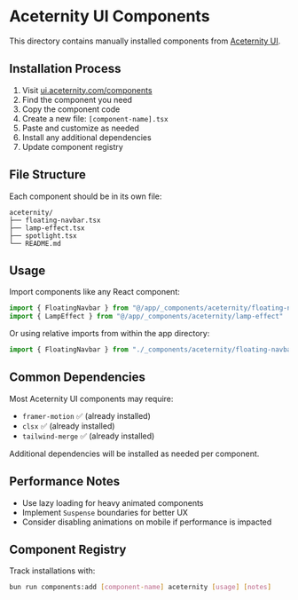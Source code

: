 # Aceternity UI Components

This directory contains manually installed components from [Aceternity UI](https://ui.aceternity.com/components).

## Installation Process

1. Visit [ui.aceternity.com/components](https://ui.aceternity.com/components)
2. Find the component you need
3. Copy the component code
4. Create a new file: `[component-name].tsx`
5. Paste and customize as needed
6. Install any additional dependencies
7. Update component registry

## File Structure

Each component should be in its own file:
```
aceternity/
├── floating-navbar.tsx
├── lamp-effect.tsx
├── spotlight.tsx
└── README.md
```

## Usage

Import components like any React component:

```typescript
import { FloatingNavbar } from "@/app/_components/aceternity/floating-navbar"
import { LampEffect } from "@/app/_components/aceternity/lamp-effect"
```

Or using relative imports from within the app directory:
```typescript
import { FloatingNavbar } from "./_components/aceternity/floating-navbar"
```

## Common Dependencies

Most Aceternity UI components may require:
- `framer-motion` ✅ (already installed)
- `clsx` ✅ (already installed)
- `tailwind-merge` ✅ (already installed)

Additional dependencies will be installed as needed per component.

## Performance Notes

- Use lazy loading for heavy animated components
- Implement `Suspense` boundaries for better UX
- Consider disabling animations on mobile if performance is impacted

## Component Registry

Track installations with:
```bash
bun run components:add [component-name] aceternity [usage] [notes]
```
